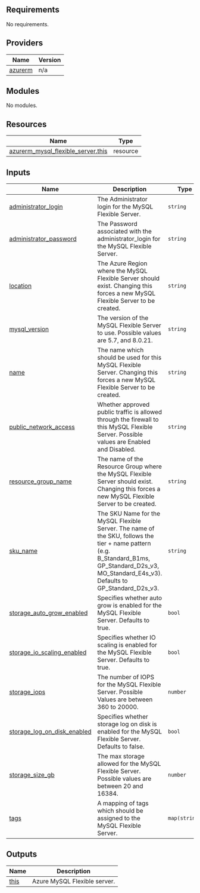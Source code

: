 <!-- BEGIN_TF_DOCS -->
## Requirements

No requirements.

## Providers

| Name | Version |
|------|---------|
| <a name="provider_azurerm"></a> [azurerm](#provider\_azurerm) | n/a |

## Modules

No modules.

## Resources

| Name | Type |
|------|------|
| [azurerm_mysql_flexible_server.this](https://registry.terraform.io/providers/hashicorp/azurerm/latest/docs/resources/mysql_flexible_server) | resource |

## Inputs

| Name | Description | Type | Default | Required |
|------|-------------|------|---------|:--------:|
| <a name="input_administrator_login"></a> [administrator\_login](#input\_administrator\_login) | The Administrator login for the MySQL Flexible Server. | `string` | n/a | yes |
| <a name="input_administrator_password"></a> [administrator\_password](#input\_administrator\_password) | The Password associated with the administrator\_login for the MySQL Flexible Server. | `string` | n/a | yes |
| <a name="input_location"></a> [location](#input\_location) | The Azure Region where the MySQL Flexible Server should exist. Changing this forces a new MySQL Flexible Server to be created. | `string` | n/a | yes |
| <a name="input_mysql_version"></a> [mysql\_version](#input\_mysql\_version) | The version of the MySQL Flexible Server to use. Possible values are 5.7, and 8.0.21. | `string` | `null` | no |
| <a name="input_name"></a> [name](#input\_name) | The name which should be used for this MySQL Flexible Server. Changing this forces a new MySQL Flexible Server to be created. | `string` | n/a | yes |
| <a name="input_public_network_access"></a> [public\_network\_access](#input\_public\_network\_access) | Whether approved public traffic is allowed through the firewall to this MySQL Flexible Server. Possible values are Enabled and Disabled. | `string` | n/a | yes |
| <a name="input_resource_group_name"></a> [resource\_group\_name](#input\_resource\_group\_name) | The name of the Resource Group where the MySQL Flexible Server should exist. Changing this forces a new MySQL Flexible Server to be created. | `string` | n/a | yes |
| <a name="input_sku_name"></a> [sku\_name](#input\_sku\_name) | The SKU Name for the MySQL Flexible Server. The name of the SKU, follows the tier + name pattern (e.g. B\_Standard\_B1ms, GP\_Standard\_D2s\_v3, MO\_Standard\_E4s\_v3). Defaults to GP\_Standard\_D2s\_v3. | `string` | `"GP_Standard_D2s_v3"` | no |
| <a name="input_storage_auto_grow_enabled"></a> [storage\_auto\_grow\_enabled](#input\_storage\_auto\_grow\_enabled) | Specifies whether auto grow is enabled for the MySQL Flexible Server. Defaults to true. | `bool` | `true` | no |
| <a name="input_storage_io_scaling_enabled"></a> [storage\_io\_scaling\_enabled](#input\_storage\_io\_scaling\_enabled) | Specifies whether IO scaling is enabled for the MySQL Flexible Server. Defaults to true. | `bool` | `true` | no |
| <a name="input_storage_iops"></a> [storage\_iops](#input\_storage\_iops) | The number of IOPS for the MySQL Flexible Server. Possible Values are between 360 to 20000. | `number` | n/a | yes |
| <a name="input_storage_log_on_disk_enabled"></a> [storage\_log\_on\_disk\_enabled](#input\_storage\_log\_on\_disk\_enabled) | Specifies whether storage log on disk is enabled for the MySQL Flexible Server. Defaults to false. | `bool` | `false` | no |
| <a name="input_storage_size_gb"></a> [storage\_size\_gb](#input\_storage\_size\_gb) | The max storage allowed for the MySQL Flexible Server. Possible values are between 20 and 16384. | `number` | n/a | yes |
| <a name="input_tags"></a> [tags](#input\_tags) | A mapping of tags which should be assigned to the MySQL Flexible Server. | `map(string)` | `{}` | no |

## Outputs

| Name | Description |
|------|-------------|
| <a name="output_this"></a> [this](#output\_this) | Azure MySQL Flexible server. |
<!-- END_TF_DOCS -->